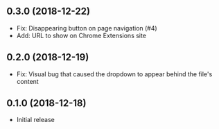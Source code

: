 ## 0.3.0 (2018-12-22)

* Fix: Disappearing button on page navigation (#4)
* Add: URL to show on Chrome Extensions site

## 0.2.0 (2018-12-19)

* Fix: Visual bug that caused the dropdown to appear behind the file's content

## 0.1.0 (2018-12-18)

* Initial release
